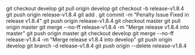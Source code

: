 git checkout develop
git pull origin develop
git checkout -b release-v1.8.4
git push origin release-v1.8.4
git add .
git commit -m "Penalty Issue Fixed in release v1.8.4"
git push origin release-v1.8.4
git checkout master
git pull origin master
git merge --no-ff release-v1.8.4 -m "Merge release v1.8.4 into master"
git push origin master
git checkout develop
git merge --no-ff release-v1.8.4 -m "Merge release v1.8.4 into develop"
git push origin develop
git branch -d release-v1.8.4
git push origin --delete release-v1.8.4
